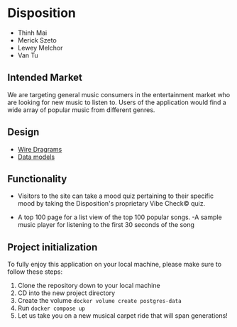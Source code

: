 # Disposition
* Thinh Mai
* Merick Szeto
* Lewey Melchor
* Van Tu


## Intended Market

We are targeting general music consumers in the entertainment market who are looking for new music to listen to. Users of the application would find a wide array of popular music from different genres.

## Design

* [Wire Dragrams](wirediagram.md)
* [Data models](data-model.md)


## Functionality

- Visitors to the site can take a mood quiz pertaining to their specific mood by taking the Disposition's proprietary Vibe Check© quiz.

- A top 100 page for a list view of the top 100 popular songs.
  -A sample music player for listening to the first 30 seconds of the song


## Project initialization
To fully enjoy this application on your local machine, please make sure to follow these steps:
1. Clone the repository down to your local machine
2. CD into the new project directory
3. Create the volume `docker volume create postgres-data`
4. Run `docker compose up`
5. Let us take you on a new musical carpet ride that will span generations!